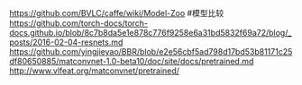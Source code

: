 
https://github.com/BVLC/caffe/wiki/Model-Zoo
#模型比较
https://github.com/torch-docs/torch-docs.github.io/blob/8c7b8da5e1e878c776f9258e6a31bd5832f69a72/blog/_posts/2016-02-04-resnets.md
https://github.com/yingjieyao/BBR/blob/e2e56cbf5ad798d17bd53b81171c25df80650885/matconvnet-1.0-beta10/doc/site/docs/pretrained.md
http://www.vlfeat.org/matconvnet/pretrained/
